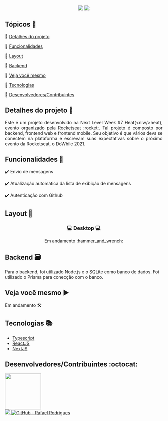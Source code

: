 <p align="center">
  <br>
 </h3>
  
  <p align="center">
    <img src="https://img.shields.io/static/v1?label=Status&message=Em%20desenvolvimento&color=yellow&style=flat&labelColor=3E3E3E">
    <img src="https://img.shields.io/static/v1?message=NLW%2F7-Heat&label=Rocketseat&color=ff008e&style=flat&labelColor=8257E5">
  </p>
</p>


## Tópicos :scroll:

:small_blue_diamond: [Detalhes do projeto](#detalhes-do-projeto-memo)

:small_blue_diamond: [Funcionalidades](#funcionalidades-stars)

:small_blue_diamond: [Layout](#layout-milky_way)

:small_blue_diamond: [Backend](#backend-card_file_box)

:small_blue_diamond: [Veja você mesmo](#veja-você-mesmo-arrow_forward)

:small_blue_diamond: [Tecnologias](#tecnologias-books)

:small_blue_diamond: [Desenvolvedores/Contribuintes](#desenvolvedorescontribuintes-octocat)

## Detalhes do projeto :memo:

<p align="justify">
Este é um projeto desenvolvido na Next Level Week #7 Heat(&ltnlw/&gtheat), evento organizado pela Rocketseat :rocket:.
Tal projeto é composto por backend, frontend web e frontend mobile.
Seu objetivo é que vários devs se conectem na plataforma e escrevam suas expectativas sobre o próximo evento da Rocketseat, o DoWhile 2021.
</p>

## Funcionalidades :stars:

✔️ Envio de mensagens

✔️ Atualização automática da lista de exibição de mensagens

✔️ Autenticação com Github

## Layout :milky_way:

<h3 align="center">
  💻 Desktop 💻
</h3>
<p align="center">
Em andamento :hammer_and_wrench:
</p>

## Backend :card_file_box:

Para o backend, foi utilizado Node.js e o SQLite como banco de dados. Foi utilizado o Prisma para conecção com o banco.

## Veja você mesmo :arrow_forward:

Em andamento :hammer_and_wrench:

## Tecnologias :books:
    
- [Typescript](https://www.typescriptlang.org)
- [ReactJS](https://pt-br.reactjs.org)
- [NextJS](https://nextjs.org)
    
## Desenvolvedores/Contribuintes :octocat:

<img src="https://avatars0.githubusercontent.com/u/39251153?s=460&u=b18964e9a5e2c3c1ef9bc74ae8c35b11095c841b&v=4" width=115><br>
<a aria-label="LinkedIn - Rafael Rodrigues" href="https://www.linkedin.com/in/rafael-montrezol-942a60170">
    <img src="https://img.shields.io/static/v1?logo=linkedin&label=LinkedIn&message=Rafael%20Rodrigues&color=00A0DC&style=flat&labelColor=0077B5"> 
</a>
<a aria-label="GitHub - Rafael Rodrigues" href="https://github.com/rafarod21">
    <img alt="GitHub - Rafael Rodrigues" src="https://img.shields.io/static/v1?logo=github&label=GitHub&message=Rafael%20Rodrigues&color=2FBB4F&style=flat&labelColor=211F1F"></img>
</a>
